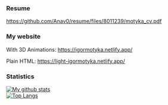 ### Resume
https://github.com/Anav0/resume/files/8011239/motyka_cv.pdf

### My website

With 3D Animations: https://igormotyka.netlify.app/

Plain HTML:         https://light-igormotyka.netlify.app/

### Statistics 
[![My github stats](https://github-readme-stats.vercel.app/api?username=anav0&count_private=true&show_icons=true&theme=graywhite)](https://github.com/anav0/github-readme-stats)\
[![Top Langs](https://github-readme-stats.vercel.app/api/top-langs/?username=anav0&count_private=true&show_icons=true&theme=graywhite)](https://github.com/anav0/github-readme-stats)

